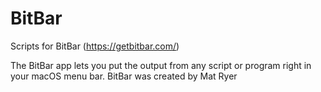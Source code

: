 # BitBar
Scripts for BitBar (https://getbitbar.com/)

The BitBar app lets you put the output from any script or program right in your macOS menu bar.
BitBar was created by Mat Ryer
